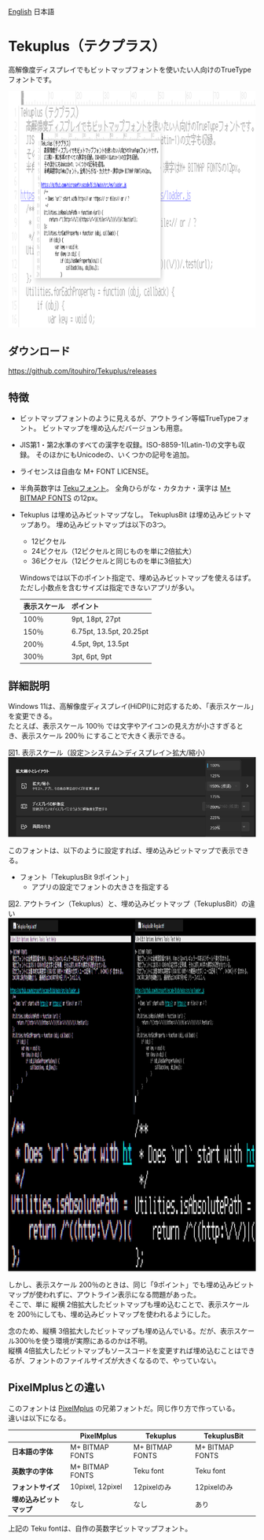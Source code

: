 [English](./README.md) 日本語


Tekuplus（テクプラス）
======================

高解像度ディスプレイでもビットマップフォントを使いたい人向けのTrueTypeフォントです。

<img src="misc/top.png" width="1082" height="480" alt="Windows 11 with Tekuplus font">


ダウンロード
------------

<https://github.com/itouhiro/Tekuplus/releases>


特徴
----

* ビットマップフォントのように見えるが、アウトライン等幅TrueTypeフォント。
  ビットマップを埋め込んだバージョンも用意。

* JIS第1・第2水準のすべての漢字を収録。ISO-8859-1(Latin-1)の文字も収録。
  そのほかにもUnicodeの、いくつかの記号を追加。

* ライセンスは自由な M+ FONT LICENSE。

* 半角英数字は [Tekuフォント](https://github.com/itouhiro/tekufont)。
  全角ひらがな・カタカナ・漢字は
  [M+ BITMAP FONTS](https://mplus-fonts.osdn.jp/mplus-bitmap-fonts/) の12px。

* Tekuplus は埋め込みビットマップなし。
  TekuplusBit は埋め込みビットマップあり。
  埋め込みビットマップは以下の3つ。

    * 12ピクセル
    * 24ピクセル（12ピクセルと同じものを単に2倍拡大）
    * 36ピクセル（12ピクセルと同じものを単に3倍拡大）

  Windowsでは以下のポイント指定で、埋め込みビットマップを使えるはず。
  ただし小数点を含むサイズは指定できないアプリが多い。

    | 表示スケール | ポイント                |
    | ------------ | ------------------------|
    | 100％        | 9pt,    18pt,   27pt    |
    | 150％        | 6.75pt, 13.5pt, 20.25pt |
    | 200％        | 4.5pt,  9pt,    13.5pt  |
    | 300％        | 3pt,    6pt,    9pt     |


詳細説明
--------

Windows 11は、高解像度ディスプレイ(HiDPI)に対応するため、「表示スケール」を変更できる。  
たとえば、表示スケール 100％ では文字やアイコンの見え方が小さすぎるとき、表示スケール 200％ にすることで大きく表示できる。

図1. 表示スケール（設定＞システム＞ディスプレイ＞拡大/縮小）  
![Windows 11 setting](misc/windows11_display_scale.png)

このフォントは、以下のように設定すれば、埋め込みビットマップで表示できる。

- フォント「TekuplusBit  9ポイント」
    - アプリの設定でフォントの大きさを指定する

図2. アウトライン（Tekuplus）と、埋め込みビットマップ（TekuplusBit）の違い  
<img src="misc/windows11_outline_vs_bitmap.png" width="1330" height="717" alt="Outline and Embedded bitmap">

しかし、表示スケール 200％のときは、同じ「9ポイント」でも埋め込みビットマップが使われずに、アウトライン表示になる問題があった。  
そこで、単に 縦横 2倍拡大したビットマップも埋め込むことで、表示スケールを 200％にしても、埋め込みビットマップを使われるようにした。

念のため、縦横 3倍拡大したビットマップも埋め込んでいる。だが、表示スケール300％を使う環境が実際にあるのかは不明。  
縦横 4倍拡大したビットマップもソースコードを変更すれば埋め込むことはできるが、フォントのファイルサイズが大きくなるので、やっていない。


PixelMplusとの違い
------------------

このフォントは [PixelMplus](https://github.com/itouhiro/PixelMplus) の兄弟フォントだ。同じ作り方で作っている。  
違いは以下になる。

|                          | PixelMplus       | Tekuplus        | TekuplusBit     |
| ------------------------ | ---------------- | --------------- | --------------- |
| **日本語の字体**         | M+ BITMAP FONTS  | M+ BITMAP FONTS | M+ BITMAP FONTS |
| **英数字の字体**         | M+ BITMAP FONTS  | Teku font       | Teku font       |
| **フォントサイズ**       | 10pixel, 12pixel | 12pixelのみ     | 12pixelのみ     |
| **埋め込みビットマップ** | なし             | なし            | あり            |

上記の Teku fontは、自作の英数字ビットマップフォント。
